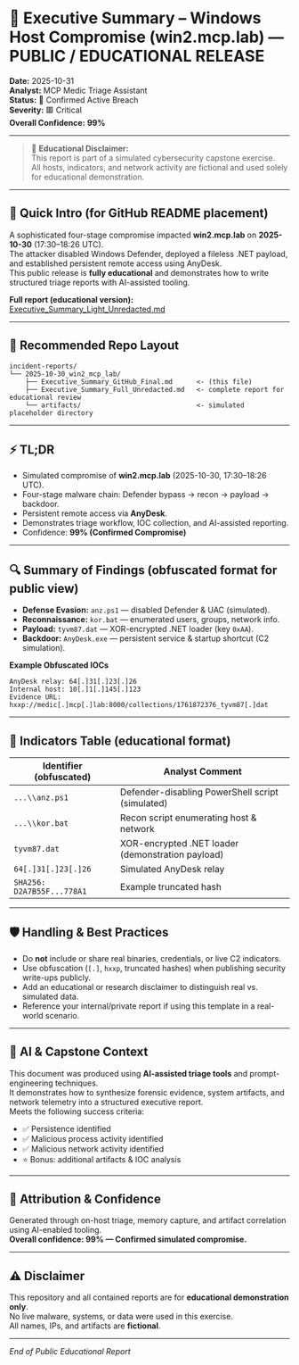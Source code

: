 # 🧠 Executive Summary – Windows Host Compromise (win2.mcp.lab) — PUBLIC / EDUCATIONAL RELEASE

**Date:** 2025-10-31  
**Analyst:** MCP Medic Triage Assistant  
**Status:** 🔴 Confirmed Active Breach  
**Severity:** 🟥 Critical  
**Overall Confidence:** **99%**

---

> 🧩 **Educational Disclaimer:**  
> This report is part of a simulated cybersecurity capstone exercise.  
> All hosts, indicators, and network activity are fictional and used solely for educational demonstration.  

---

## 📄 Quick Intro (for GitHub README placement)
A sophisticated four-stage compromise impacted **win2.mcp.lab** on **2025-10-30** (17:30–18:26 UTC).  
The attacker disabled Windows Defender, deployed a fileless .NET payload, and established persistent remote access using AnyDesk.  
This public release is **fully educational** and demonstrates how to write structured triage reports with AI-assisted tooling.  

**Full report (educational version):** [Executive_Summary_Light_Unredacted.md](./Executive_Summary_Light_Unredacted.md)

---

## 📁 Recommended Repo Layout
```
incident-reports/
└── 2025-10-30_win2_mcp_lab/
    ├── Executive_Summary_GitHub_Final.md      <- (this file)
    ├── Executive_Summary_Full_Unredacted.md   <- complete report for educational review
    └── artifacts/                             <- simulated placeholder directory
```

---

## ⚡ TL;DR
- Simulated compromise of **win2.mcp.lab** (2025-10-30, 17:30–18:26 UTC).  
- Four-stage malware chain: Defender bypass → recon → payload → backdoor.  
- Persistent remote access via **AnyDesk**.  
- Demonstrates triage workflow, IOC collection, and AI-assisted reporting.  
- Confidence: **99% (Confirmed Compromise)**

---

## 🔍 Summary of Findings (obfuscated format for public view)
- **Defense Evasion:** `anz.ps1` — disabled Defender & UAC (simulated).  
- **Reconnaissance:** `kor.bat` — enumerated users, groups, network info.  
- **Payload:** `tyvm87.dat` — XOR-encrypted .NET loader (key `0xAA`).  
- **Backdoor:** `AnyDesk.exe` — persistent service & startup shortcut (C2 simulation).  

**Example Obfuscated IOCs**
```
AnyDesk relay: 64[.]31[.]23[.]26
Internal host: 10[.]1[.]145[.]123
Evidence URL: hxxp://medic[.]mcp[.]lab:8000/collections/1761872376_tyvm87[.]dat
```

---

## 🧾 Indicators Table (educational format)
| Identifier (obfuscated) | Analyst Comment |
|-------------------------|-----------------|
| `...\\anz.ps1` | Defender-disabling PowerShell script (simulated) |
| `...\\kor.bat` | Recon script enumerating host & network |
| `tyvm87.dat` | XOR-encrypted .NET loader (demonstration payload) |
| `64[.]31[.]23[.]26` | Simulated AnyDesk relay |
| `SHA256: D2A7B55F...778A1` | Example truncated hash |

---

## 🛡️ Handling & Best Practices
- Do **not** include or share real binaries, credentials, or live C2 indicators.  
- Use obfuscation (`[.]`, `hxxp`, truncated hashes) when publishing security write-ups publicly.  
- Add an educational or research disclaimer to distinguish real vs. simulated data.  
- Reference your internal/private report if using this template in a real-world scenario.  

---

## 🧰 AI & Capstone Context
This document was produced using **AI-assisted triage tools** and prompt-engineering techniques.  
It demonstrates how to synthesize forensic evidence, system artifacts, and network telemetry into a structured executive report.  
Meets the following success criteria:
- ✅ Persistence identified  
- ✅ Malicious process activity identified  
- ✅ Malicious network activity identified  
- ⭐ Bonus: additional artifacts & IOC analysis

---

## 🧩 Attribution & Confidence
Generated through on-host triage, memory capture, and artifact correlation using AI-enabled tooling.  
**Overall confidence: 99% — Confirmed simulated compromise.**

---

## ⚠️ Disclaimer
This repository and all contained reports are for **educational demonstration only**.  
No live malware, systems, or data were used in this exercise.  
All names, IPs, and artifacts are **fictional**.  

---
_End of Public Educational Report_
